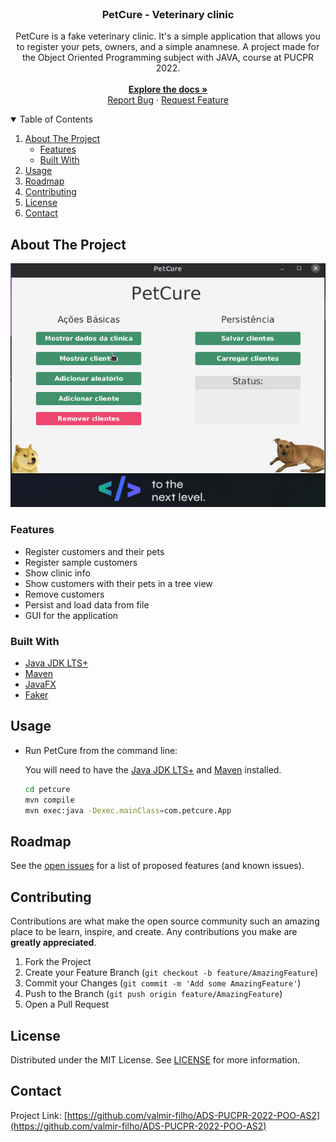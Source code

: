 <br />
<p align="center">
  <h3 align="center">PetCure - Veterinary clinic</h3>

  <p align="center">
	PetCure is a fake veterinary clinic. It's a simple application that allows you to register your pets, owners, and a simple anamnese.
	A project made for the Object Oriented Programming subject with JAVA, course at PUCPR 2022.
    <br />
	<br />
    <a href="https://github.com/valmir-filho/ADS-PUCPR-2022-POO-AS2"><strong>Explore the docs »</strong></a>
    <br />
    <a href="https://github.com/valmir-filho/ADS-PUCPR-2022-POO-AS2/issue">Report Bug</a>
    ·
    <a href="https://github.com/valmir-filho/ADS-PUCPR-2022-POO-AS2/issues">Request Feature</a>
  </p>
</p>


<!-- TABLE OF CONTENTS -->
<details open="open">
  <summary>Table of Contents</summary>
  <ol>
    <li>
      <a href="#about-the-project">About The Project</a>
      <ul>
        <li><a href="#features">Features</a></li>
        <li><a href="#built-with">Built With</a></li>
      </ul>
    </li>
    <li><a href="#usage">Usage</a></li>
    <li><a href="#roadmap">Roadmap</a></li>
    <li><a href="#contributing">Contributing</a></li>
    <li><a href="#license">License</a></li>
    <li><a href="#contact">Contact</a></li>
  </ol>
</details>


<!-- ABOUT THE PROJECT -->
## About The Project

<div align="center">
  <a href="https://github.com/valmir-filho/ADS-PUCPR-2022-POO-AS2">
    <img src="images/petcure.gif" alt="Veterinary clinic GUI">
  </a>
</div>

### Features

* Register customers and their pets
* Register sample customers
* Show clinic info
* Show customers with their pets in a tree view
* Remove customers
* Persist and load data from file
* GUI for the application

### Built With

* [Java JDK LTS+](https://www.oracle.com/java/technologies/downloads/)
* [Maven](https://maven.apache.org/)
* [JavaFX](https://openjfx.io/)
* [Faker](https://github.com/DiUS/java-faker)

<!-- USAGE EXAMPLES -->
## Usage

* Run PetCure from the command line:

	You will need to have the [Java JDK LTS+](https://www.oracle.com/java/technologies/downloads/) and [Maven](https://maven.apache.org/) installed.

	```bash
	cd petcure
	mvn compile
	mvn exec:java -Dexec.mainClass=com.petcure.App
	```

<!-- ROADMAP -->
## Roadmap

See the [open issues](https://github.com/valmir-filho/ADS-PUCPR-2022-POO-AS2/issues) for a list of proposed features (and known issues).


<!-- CONTRIBUTING -->
## Contributing

Contributions are what make the open source community such an amazing place to be learn, inspire, and create. Any contributions you make are **greatly appreciated**.

1. Fork the Project
2. Create your Feature Branch (`git checkout -b feature/AmazingFeature`)
3. Commit your Changes (`git commit -m 'Add some AmazingFeature'`)
4. Push to the Branch (`git push origin feature/AmazingFeature`)
5. Open a Pull Request

<!-- LICENSE -->
## License

Distributed under the MIT License. See [LICENSE](./LICENSE.md) for more information.

<!-- CONTACT -->
## Contact

Project Link: [https://github.com/valmir-filho/ADS-PUCPR-2022-POO-AS2](https://github.com/valmir-filho/ADS-PUCPR-2022-POO-AS2)
